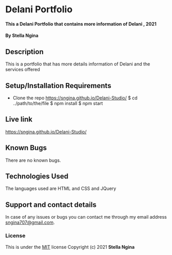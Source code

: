 # Delani Portfolio
#### This a Delani Portfolio that contains more information of Delani  ,  2021
#### By **Stella Ngina**
## Description
This is a portfolio that has more details information of Delani and the services offered
## Setup/Installation Requirements
* Clone the repo https://sngina.github.io/Delani-Studio/
$ cd ../path/to/the/file
$ npm install
$ npm start



## Live link
https://sngina.github.io/Delani-Studio/
## Known Bugs
There are no known bugs. 
## Technologies Used
The languages used are HTML and CSS and JQuery
## Support and contact details
In case of any issues or bugs you can contact me through my email address sngina707@gmail.com.
### License

This is under the [MIT](LICENSE) license
Copyright (c) 2021 **Stella Ngina**
